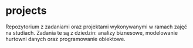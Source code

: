 # projects
Repozytorium z zadaniami oraz projektami wykonywanymi w ramach zajęć na studiach. Zadania te są z dziedzin: analizy biznesowe, modelowanie hurtowni danych oraz
programowanie obiektowe.

